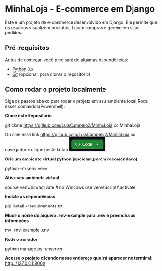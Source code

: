 # MinhaLoja - E-commerce em Django

Este é um projeto de e-commerce desenvolvido em Django. Ele permite que os usuários visualizem produtos, façam compras e gerenciem seus pedidos.

## Pré-requisitos

Antes de começar, você precisará de algumas dependências:

- [Python](https://www.python.org/downloads/) 3.x
- [Git](https://git-scm.com/) (opcional, para clonar o repositório)

## Como rodar o projeto localmente

Siga os passos abaixo para rodar o projeto em seu ambiente local,Rode esses comandos(Powershell):

**Clone este Repositorio**

git clone https://github.com/LuisCampelo2/MinhaLoja
cd MinhaLoja

Ou cole esse link https://github.com/LuisCampelo2/MinhaLoja no navegador e clique neste botao ![Descrição da imagem](img-git/cloneGit.png)


**Crie um ambiente virtual python (opcional,porém recomendado)**

python -m venv venv

**Ative seu ambinete virtual**

source venv/bin/activate  # no Windows use venv\Scripts\activate

**Instale as dependências**

pip install -r requirements.txt

**Mude o nome do arquivo .env-example para .env e preencha as informções**

mv .env-example .env


**Rode o servidor**

python manage.py runserver

**Acesse o projeto clicando nesse endereço que irá aparecer no terminal:**
http://127.0.0.1:8000


